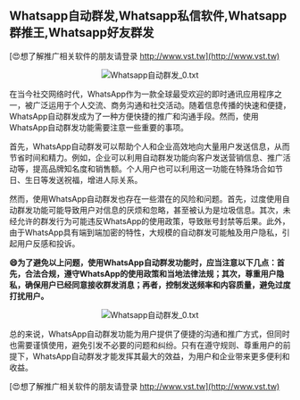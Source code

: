 ## **Whatsapp自动群发,Whatsapp私信软件,Whatsapp群推王,Whatsapp好友群发**

[😍想了解推广相关软件的朋友请登录 http://www.vst.tw](http://www.vst.tw)

 <center><img src="https://vst.tw/MP4/tuiguang/png/4.png" alt="Whatsapp自动群发_0.txt"></center>

在当今社交网络时代，WhatsApp作为一款全球最受欢迎的即时通讯应用程序之一，被广泛运用于个人交流、商务沟通和社交活动。随着信息传播的快速和便捷，WhatsApp自动群发成为了一种方便快捷的推广和沟通手段。然而，使用WhatsApp自动群发功能需要注意一些重要的事项。

首先，WhatsApp自动群发可以帮助个人和企业高效地向大量用户发送信息，从而节省时间和精力。例如，企业可以利用自动群发功能向客户发送营销信息、推广活动等，提高品牌知名度和销售额。个人用户也可以利用这一功能在特殊场合如节日、生日等发送祝福，增进人际关系。

然而，使用WhatsApp自动群发也存在一些潜在的风险和问题。首先，过度使用自动群发功能可能导致用户对信息的厌烦和忽略，甚至被认为是垃圾信息。其次，未经允许的群发行为可能违反WhatsApp的使用政策，导致账号封禁等后果。此外，由于WhatsApp具有端到端加密的特性，大规模的自动群发可能触及用户隐私，引起用户反感和投诉。

**😄为了避免以上问题，使用WhatsApp自动群发功能时，应当注意以下几点：首先，合法合规，遵守WhatsApp的使用政策和当地法律法规；其次，尊重用户隐私，确保用户已经同意接收群发消息；再者，控制发送频率和内容质量，避免过度打扰用户。**

 <center><img src="https://vst.tw/MP4/tuiguang/png/0.png" alt="Whatsapp自动群发_0.txt"></center>

总的来说，WhatsApp自动群发功能为用户提供了便捷的沟通和推广方式，但同时也需要谨慎使用，避免引发不必要的问题和纠纷。只有在遵守规则、尊重用户的前提下，WhatsApp自动群发才能发挥其最大的效益，为用户和企业带来更多便利和收益。

[😍想了解推广相关软件的朋友请登录 http://www.vst.tw](http://www.vst.tw)



